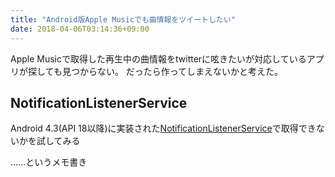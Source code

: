 ```yaml
---
title: "Android版Apple Musicでも曲情報をツイートしたい"
date: 2018-04-06T03:14:36+09:00
---
```


Apple Musicで取得した再生中の曲情報をtwitterに呟きたいが対応しているアプリが探しても見つからない。
だったら作ってしまえないかと考えた。

## NotificationListenerService

Android 4.3(API 18以降)に実装された[NotificationListenerService](https://developer.android.com/reference/android/service/notification/NotificationListenerService.html)で取得できないかを試してみる

……というメモ書き
